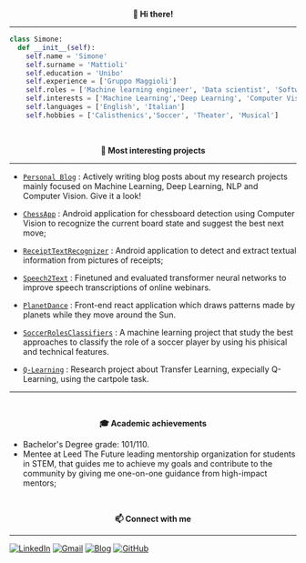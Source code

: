 <p align="center" style="font-weight:bold"> 👋 <b>Hi there!</b> <p>

---

```python
class Simone:
  def __init__(self):
    self.name = 'Simone'
    self.surname = 'Mattioli'
    self.education = 'Unibo'
    self.experience = ['Gruppo Maggioli']
    self.roles = ['Machine learning engineer', 'Data scientist', 'Software engineer']
    self.interests = ['Machine Learning','Deep Learning', 'Computer Vision', 'NLP']
    self.languages = ['English', 'Italian']
    self.hobbies = ['Calisthenics','Soccer', 'Theater', 'Musical']
```

<br />
<p align="center" style="font-weight:bold"> 🔨 <b> Most interesting projects </b> <p>

---

* [`Personal Blog`](https://simonemattioli.vercel.app/) : Actively writing blog posts about my research projects mainly focused on Machine Learning, Deep Learning, NLP and Computer Vision. Give it a look!

* [`ChessApp`](https://github.com/SimoneMattioli98/ChessApp) : Android application for chessboard detection using Computer Vision to recognize the current board state and suggest the best next move;

* [`ReceiptTextRecognizer`](https://github.com/SimoneMattioli98/ReceiptTextRecognizer) : Android application to detect and extract textual information from pictures of receipts;

* [`Speech2Text`](https://github.com/SimoneMattioli98/Speech2Text) : Finetuned and evaluated transformer neural networks to improve speech transcriptions of online webinars. 

* [`PlanetDance`](https://github.com/SimoneMattioli98/PlanetDance) : Front-end react application which draws patterns made by planets while they move around the Sun.

* [`SoccerRolesClassifiers`](https://github.com/SimoneMattioli98/SoccerRolesClassifiers) : A machine learning project that study the best approaches to classify the role of a soccer player by using his phisical and technical features.

* [`Q-Learning`](https://github.com/SimoneMattioli98/Q-Learning) : Research project about Transfer Learning, expecially Q-Learning, using the cartpole task.
---

  
<br />
<p align="center" style="font-weight:bold"> 🎓 <b> Academic achievements </b> <p>
  
 * Bachelor's Degree grade: 101/110.
 * Mentee at Leed The Future leading mentorship organization for students in STEM, that guides me to achieve my goals and contribute to the community by giving me one-on-one guidance from high-impact mentors;
  
<br />
<p align="center" style="font-weight:bold"> 📫 <b>Connect with me</b> <p>

---

[![LinkedIn](https://img.shields.io/badge/linkedin-%230077B5.svg?style=for-the-badge&logo=linkedin&logoColor=white)](https://www.linkedin.com/in/simonemattioli/)
[![Gmail](https://img.shields.io/badge/Gmail-D14836?style=for-the-badge&logo=gmail&logoColor=white)](mailto:simo.mattioli1998@gmail.com)
[![Blog](https://img.shields.io/badge/Blogger-FF5722?style=for-the-badge&logo=blogger&logoColor=white)](https://simonemattioli.vercel.app/)
[![GitHub](https://img.shields.io/badge/github-%23121011.svg?style=for-the-badge&logo=github&logoColor=white)](https://github.com/SimoneMattioli98)
